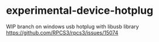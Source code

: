 # experimental-device-hotplug

WIP branch on windows usb hotplug with libusb library
https://github.com/RPCS3/rpcs3/issues/15074
